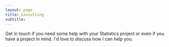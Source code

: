 ```yaml
---
layout: page
title: Consulting
subtitle: 
---
```


Get in touch if you need some help with your Statistics project or even if you have a project in mind. I'd love to discuss how I can help you.


